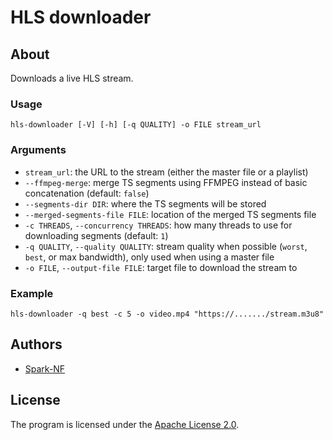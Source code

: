 # HLS downloader

## About
Downloads a live HLS stream.

### Usage
```
hls-downloader [-V] [-h] [-q QUALITY] -o FILE stream_url
```

### Arguments
* `stream_url`: the URL to the stream (either the master file or a playlist)
* `--ffmpeg-merge`: merge TS segments using FFMPEG instead of basic concatenation (default: `false`)
* `--segments-dir DIR`: where the TS segments will be stored
* `--merged-segments-file FILE`: location of the merged TS segments file
* `-c THREADS`, `--concurrency THREADS`: how many threads to use for downloading segments (default: `1`)
* `-q QUALITY`, `--quality QUALITY`: stream quality when possible (`worst`, `best`, or max bandwidth), only used when using a master file
* `-o FILE`, `--output-file FILE`: target file to download the stream to

### Example
```
hls-downloader -q best -c 5 -o video.mp4 "https://......./stream.m3u8"
```

## Authors
* [Spark-NF](https://github.com/Spark-NF)

## License
The program is licensed under the [Apache License 2.0](http://www.apache.org/licenses/LICENSE-2.0).